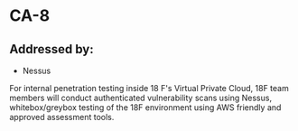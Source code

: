# CA-8
## Addressed by:
 - Nessus


For internal penetration testing inside 18 F's Virtual Private Cloud, 18F team members will conduct authenticated vulnerability scans using Nessus, whitebox/greybox testing of the 18F environment using AWS friendly and approved assessment tools.



